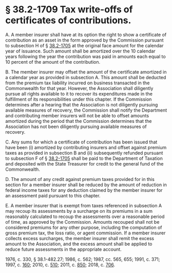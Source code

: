 # § 38.2-1709 Tax write-offs of certificates of contributions.

<p>A. A member insurer shall have at its option the right to show a certificate of contribution as an asset in the form approved by the Commission pursuant to subsection H of § <a href='/vacode/38.2-1705/'>38.2-1705</a> at the original face amount for the calendar year of issuance. Such amount shall be amortized over the 10 calendar years following the year the contribution was paid in amounts each equal to 10 percent of the amount of the contribution.</p><p>B. The member insurer may offset the amount of the certificate amortized in a calendar year as provided in subsection A. This amount shall be deducted from the premium tax liability incurred on business transacted in the Commonwealth for that year. However, the Association shall diligently pursue all rights available to it to recover its expenditures made in the fulfillment of its responsibilities under this chapter. If the Commission determines after a hearing that the Association is not diligently pursuing available measures of recovery, the Commission shall notify the Department and contributing member insurers will not be able to offset amounts amortized during the period that the Commission determines that the Association has not been diligently pursuing available measures of recovery.</p><p>C. Any sums for which a certificate of contribution has been issued that have been (i) amortized by contributing insurers and offset against premium taxes as provided in subsection B and (ii) subsequently refunded pursuant to subsection F of § <a href='/vacode/38.2-1705/'>38.2-1705</a> shall be paid to the Department of Taxation and deposited with the State Treasurer for credit to the general fund of the Commonwealth.</p><p>D. The amount of any credit against premium taxes provided for in this section for a member insurer shall be reduced by the amount of reduction in federal income taxes for any deduction claimed by the member insurer for an assessment paid pursuant to this chapter.</p><p>E. A member insurer that is exempt from taxes referenced in subsection A may recoup its assessments by a surcharge on its premiums in a sum reasonably calculated to recoup the assessments over a reasonable period of time, as approved by the Commission. Amounts recouped shall not be considered premiums for any other purpose, including the computation of gross premium tax, the loss ratio, or agent commission. If a member insurer collects excess surcharges, the member insurer shall remit the excess amount to the Association, and the excess amount shall be applied to reduce future assessments in the appropriate account.</p><p>1976, c. 330, § 38.1-482.27; 1986, c. 562; 1987, cc. 565, 655; 1991, c. 371; 1997, c. <a href='http://lis.virginia.gov/cgi-bin/legp604.exe?971+ful+CHAP0160'>160</a>; 2010, c. <a href='http://lis.virginia.gov/cgi-bin/legp604.exe?101+ful+CHAP0510'>510</a>; 2011, c. <a href='http://lis.virginia.gov/cgi-bin/legp604.exe?111+ful+CHAP0850'>850</a>; 2018, c. <a href='http://lis.virginia.gov/cgi-bin/legp604.exe?181+ful+CHAP0706'>706</a>.</p>